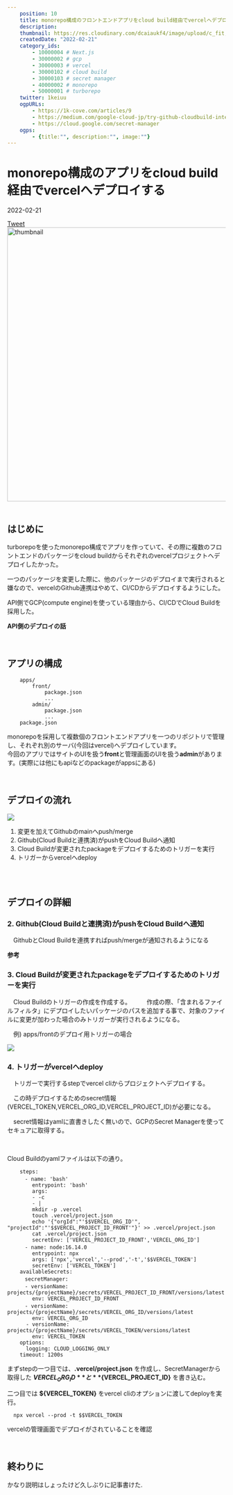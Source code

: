 ```yaml
---
    position: 10
    title: monorepo構成のフロントエンドアプリをcloud build経由でvercelへデプロイする
    description: 
    thumbnail: https://res.cloudinary.com/dcaiaukf4/image/upload/c_fit,co_rgb:333,l_text:Sawarabi%20Gothic_53_bold_start:monorepo%25E6%25A7%258B%25E6%2588%2590%25E3%2581%25AE%25E3%2582%25A2%25E3%2583%2597%25E3%2583%25AA%25E3%2582%2592cloud%2520build%25E7%25B5%258C%25E7%2594%25B1%25E3%2581%25A7vercel%25E3%2581%25B8%25E3%2583%2587%25E3%2583%2597%25E3%2583%25AD%25E3%2582%25A4%25E3%2581%2599%25E3%2582%258B,w_1000/v1621601547/ogp_b3ezfg.jpg
    createdDate: "2022-02-21"
    category_ids: 
        - 10000004 # Next.js
        - 30000002 # gcp
        - 30000003 # vercel
        - 30000102 # cloud build
        - 30000103 # secret manager
        - 40000002 # monorepo
        - 50000001 # turborepo
    twitter: 1keiuu
    ogpURLs: 
        - https://1k-cove.com/articles/9
        - https://medium.com/google-cloud-jp/try-github-cloudbuild-integration-5149175105fb
        - https://cloud.google.com/secret-manager
    ogps: 
        - {title:"", description:"", image:""}
---
```

<!-- ogpURLsとindexを合わせる
<ogp-card :ogpindex="0" :ogps="ogps"></ogp-card> -->
# monorepo構成のアプリをcloud build経由でvercelへデプロイする

<div class="info">
    <div class="info__inner">
        <categorychips :chips="categories"></categorychips>
        <div class="created-date">
            <Icon iconName="calendar"></Icon>
            <p>2022-02-21</p>
        </div>
    </div>
    <div class="reading-time --sp">
        <Icon  iconName="clock"></Icon>
        <p id="readingTimeSp"></p>
    </div>
        <div class="sns-link__group">
        <a href="https://twitter.com/share?ref_src=twsrc%5Etfw" class="twitter-share-button" data-size="large" data-via="1keiuu" data-related="" data-show-count="false">Tweet</a><script defer src="https://platform.twitter.com/widgets.js" charset="utf-8"></script>
    </div>
</div>
<div class="thumbnail__wrapper">
    <img  width="1200px" height="630px" src="https://res.cloudinary.com/dcaiaukf4/image/upload/c_fit,co_rgb:333,l_text:Sawarabi%20Gothic_53_bold_start:monorepo%25E6%25A7%258B%25E6%2588%2590%25E3%2581%25AE%25E3%2582%25A2%25E3%2583%2597%25E3%2583%25AA%25E3%2582%2592cloud%2520build%25E7%25B5%258C%25E7%2594%25B1%25E3%2581%25A7vercel%25E3%2581%25B8%25E3%2583%2587%25E3%2583%2597%25E3%2583%25AD%25E3%2582%25A4%25E3%2581%2599%25E3%2582%258B,w_1000/v1621601547/ogp_b3ezfg.jpg" class="thumbnail" alt="thumbnail" >
</div>
 
<br/>

## はじめに
turborepoを使ったmonorepo構成でアプリを作っていて、その際に複数のフロントエンドのパッケージをcloud buildからそれぞれのvercelプロジェクトへデプロイしたかった。 

一つのパッケージを変更した際に、他のパッケージのデプロイまで実行されると嫌なので、vercelのGithub連携はやめて、CI/CDからデプロイするようにした。 

API側でGCP(compute engine)を使っている理由から、CI/CDでCloud Buildを採用した。 

**API側のデプロイの話**
<ogp-card :ogpindex="0" :ogps="ogps"></ogp-card>

<br/>

## アプリの構成
```
    apps/
        front/
            package.json
            ...
        admin/
            package.json
            ...
    package.json
```

monorepoを採用して複数個のフロントエンドアプリを一つのリポジトリで管理し、それぞれ別のサーバ(今回はvercel)へデプロイしています。   
今回のアプリではサイトのUIを扱う**front**と管理画面のUIを扱う**admin**があります。(実際には他にもapiなどのpackageがappsにある)
 
<br/>

## デプロイの流れ
<div class="img__wrapper" style=justify-content:flex-start>
    <img src="https://storage.cloud.google.com/portfolio21-56e7e.appspot.com/articles/10/front-architecture.jpeg">  
</div>

1. 変更を加えてGithubのmainへpush/merge
2. Github(Cloud Buildと連携済)がpushをCloud Buildへ通知
3. Cloud Buildが変更されたpackageをデプロイするためのトリガーを実行
4. トリガーからvercelへdeploy　

<br/> 
<br/> 
 
 
## デプロイの詳細
### 2. Github(Cloud Buildと連携済)がpushをCloud Buildへ通知
　GithubとCloud Buildを連携すればpush/mergeが通知されるようになる 

**参考**
<ogp-card :ogpindex="1" :ogps="ogps"></ogp-card>　


### 3. Cloud Buildが変更されたpackageをデプロイするためのトリガーを実行
　Cloud Buildのトリガーの作成を作成する。 
　
　作成の際、「含まれるファイルフィルタ」にデプロイしたいパッケージのパスを追加する事で、対象のファイルに変更が加わった場合のみトリガーが実行されるようになる。　

　例) apps/frontのデプロイ用トリガーの場合
<div class="img__wrapper" >
    <img src="https://storage.googleapis.com/portfolio21-56e7e.appspot.com/articles/10/cloud-build-trigger.png">  
</div>
    
### 4. トリガーがvercelへdeploy　
　トリガーで実行するstepでvercel cliからプロジェクトへデプロイする。

　この時デプロイするためのsecret情報(VERCEL_TOKEN,VERCEL_ORG_ID,VERCEL_PROJECT_ID)が必要になる。　

　secret情報はyamlに直書きしたく無いので、GCPのSecret Managerを使ってセキュアに取得する。 
 
<ogp-card :ogpindex="2" :ogps="ogps"></ogp-card> 
 <br/> 

 Cloud Buildのyamlファイルは以下の通り。 
```yaml{}[packages/ops/cloudbuild/front.yaml]
    steps:
    　- name: 'bash'
        entrypoint: 'bash'
        args: 
        - -c
        - |
        mkdir -p .vercel
        touch .vercel/project.json
        echo '{"orgId":"'$$VERCEL_ORG_ID'", "projectId":"'$$VERCEL_PROJECT_ID_FRONT'"}' >> .vercel/project.json
        cat .vercel/project.json
        secretEnv: ['VERCEL_PROJECT_ID_FRONT','VERCEL_ORG_ID']
    　- name: node:16.14.0
        entrypoint: npx
        args: ['npx','vercel','--prod','-t','$$VERCEL_TOKEN']
        secretEnv: ['VERCEL_TOKEN']
    availableSecrets:
    　secretManager:
    　- versionName: projects/{projectName}/secrets/VERCEL_PROJECT_ID_FRONT/versions/latest
        env: VERCEL_PROJECT_ID_FRONT
    　- versionName: projects/{projectName}/secrets/VERCEL_ORG_ID/versions/latest
        env: VERCEL_ORG_ID
      - versionName: projects/{projectName}/secrets/VERCEL_TOKEN/versions/latest
        env: VERCEL_TOKEN
    options:
      logging: CLOUD_LOGGING_ONLY
    timeout: 1200s
``` 

 まずstepの一つ目では、**.vercel/project.json** を作成し、SecretManagerから取得した **${VERCEL_ORG_ID}** と **${VERCEL_PROJECT_ID}** を書き込む。 

 二つ目では **${VERCEL_TOKEN}** をvercel cliのオプションに渡してdeployを実行。
  ```
    npx vercel --prod -t $$VERCEL_TOKEN 
  ```

 vercelの管理画面でデプロイがされていることを確認

<br/>

## 終わりに
かなり説明はしょったけど久しぶりに記事書けた.